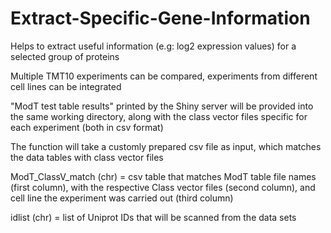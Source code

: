 # Extract-Specific-Gene-Information
Helps to extract useful information (e.g: log2 expression values) for a selected group of proteins

Multiple TMT10 experiments can be compared, experiments from different cell lines can be integrated

"ModT test table results" printed by the Shiny server will be provided into the same working directory, along with the class vector files specific for each experiment (both in csv format)

The function will take a customly prepared csv file as input, which matches the data tables with class vector files
 
 ModT_ClassV_match (chr) = csv table that matches ModT table file names (first column), with the respective Class vector files (second column), and cell line the experiment was carried out (third column) 
 
 idlist (chr) = list of Uniprot IDs that will be scanned from the data sets
